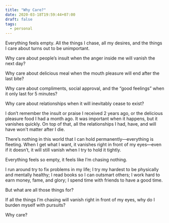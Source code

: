 ```yaml
---
title: "Why Care?"
date: 2020-03-18T19:59:44+07:00
draft: false
tags: 
  - personal
---
```


Everything feels empty. All the things I chase, all my desires, and the things I care about turns out to be unimportant.

Why care about people’s insult when the anger inside me will vanish the next day?

Why care about delicious meal when the mouth pleasure will end after the last bite?

Why care about compliments, social approval, and the “good feelings” when it only last for 5 minutes?

Why care about relationships when it will inevitably cease to exist?

I don’t remember the insult or praise I received 2 years ago, or the delicious pleasure food I had a month ago. It was important when it happens, but it vanishes quickly. On top of that, all the relationships I had, have, and will have won't matter after I die.

There’s nothing in this world that I can hold permanently—everything is fleeting. When I get what I want, it vanishes right in front of my eyes—even if it doesn’t, it will still vanish when I try to hold it tightly.

Everything feels so empty, it feels like I’m chasing nothing.

I run around try to fix problems in my life; I try my hardest to be physically and mentally healthy; I read books so I can outsmart others; I work hard to earn money, fame, and glory; I spend time with friends to have a good time.

But what are all those things for?

If all the things I’m chasing will vanish right in front of my eyes, why do I burden myself with pursuits?

Why care?

